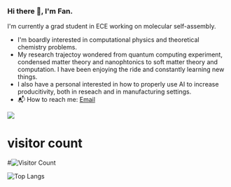 ### Hi there :wave:, I'm Fan.

I'm currently a grad student in ECE working on molecular self-assembly.

- I'm boardly interested in computational physics and theoretical chemistry problems.
- My research trajectoy wondered from quantum computing experiment, condensed matter theory and nanophtonics to soft matter theory and computation. I have been enjoying the ride and constantly learning new things.   
- I also have a personal interested in how to properly use AI to increase producitivity, both in reseach and in manufacturing settings. 
- :mailbox_with_mail: How to reach me: [Email](mailto:fanchencf@gmail.com?subject=Your%20Subject&body=Body%20text)

![](https://github-readme-stats.vercel.app/api?username=fanch1n&show)
# visitor count
#![Visitor Count](https://profile-counter.glitch.me/fanch1n/count.svg)

![Top Langs](https://github-readme-stats.vercel.app/api/top-langs/?username=fanch1n&layour=compact&theme=tokyonight)
